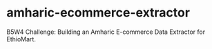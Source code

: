 # amharic-ecommerce-extractor
B5W4 Challenge: Building an Amharic E-commerce Data Extractor for EthioMart.
